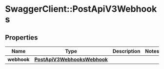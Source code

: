 # SwaggerClient::PostApiV3Webhooks

## Properties
Name | Type | Description | Notes
------------ | ------------- | ------------- | -------------
**webhook** | [**PostApiV3WebhooksWebhook**](PostApiV3WebhooksWebhook.md) |  | 


